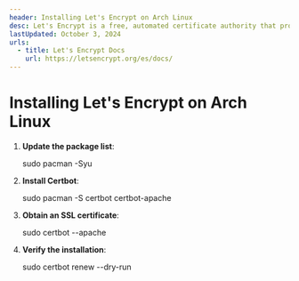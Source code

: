 ```yaml
---
header: Installing Let's Encrypt on Arch Linux
desc: Let's Encrypt is a free, automated certificate authority that provides SSL/TLS certificates to enable HTTPS for websites.
lastUpdated: October 3, 2024
urls:
  - title: Let's Encrypt Docs
    url: https://letsencrypt.org/es/docs/
---
```


# Installing Let's Encrypt on Arch Linux

1. **Update the package list**:
   
   sudo pacman -Syu

2. **Install Certbot**:
   
   sudo pacman -S certbot certbot-apache

3. **Obtain an SSL certificate**:
   
   sudo certbot --apache

4. **Verify the installation**:
   
   sudo certbot renew --dry-run
